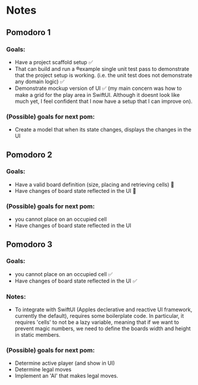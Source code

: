 # Notes

## Pomodoro 1

### Goals:

- Have a project scaffold setup ✅
- That can build and run a ®example single unit test pass to demonstrate that the project setup is working. (i.e. the unit test does not demonstrate any domain logic) ✅
- Demonstrate mockup version of UI ✅ (my main concern was how to make a grid for the play area in SwiftUI. Although it doesnt look like much yet, I feel confident that I now have a setup that I can improve on).

### (Possible) goals for next pom:

- Create a model that when its state changes, displays the changes in the UI

## Pomodoro 2

### Goals:
- Have a valid board definition (size, placing and retrieving cells) 🔴
- Have changes of board state reflected in the UI 🔴

### (Possible) goals for next pom:
- you cannot place on an occupied cell
- Have changes of board state reflected in the UI

## Pomodoro 3

### Goals:
- you cannot place on an occupied cell ✅
- Have changes of board state reflected in the UI ✅

### Notes:
- To integrate with SwiftUI (Apples declerative and reactive UI framework, currently the default), requires some boilerplate code. In particular, it requires 'cells' to not be a lazy variable, meaning that if we want to prevent magic numbers, we need to define the boards width and height in static members. 

### (Possible) goals for next pom:
- Determine active player (and show in UI)
- Determine legal moves
- Implement an 'AI' that makes legal moves. 
